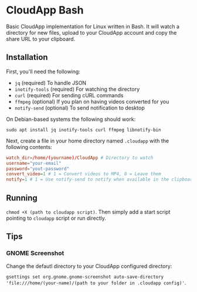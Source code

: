 # CloudApp Bash

Basic CloudApp implementation for Linux written in Bash. It will watch a directory for new files, upload to your CloudApp account and copy the share URL to your clipboard.

## Installation

First, you'll need the following:

+ `jq` (required) To handle JSON
+ `inotify-tools` (required) For watching the directory
+ `curl` (required) For sending cURL commands
+ `ffmpeg` (optional) If you plan on having videos converted for you
+ `notify-send` (optional) To send notification to desktop

On Debian-based systems the following should work:

`sudo apt install jq inotify-tools curl ffmpeg libnotify-bin`

Next, create a file in your home directory named `.cloudapp` with the following contents:

```conf
watch_dir=/home/(yourname)/CloudApp # Directory to watch
username="your-email"
password="yout-password"
convert_video=1 # 1 = Convert videos to MP4, 0 = Leave them
notify=1 # 1 = Use notify-send to notify when available in the clipboard.
```

## Running

`chmod +X (path to cloudapp script)`. Then simply add a start script pointing to `cloudapp` script or run directly.

## Tips

### GNOME Screenshot

Change the defautl directory to your CloudApp configured directory:

`gsettings set org.gnome.gnome-screenshot auto-save-directory 'file:///home/(your-name)/(path to your folder in .cloudapp config)'`.
